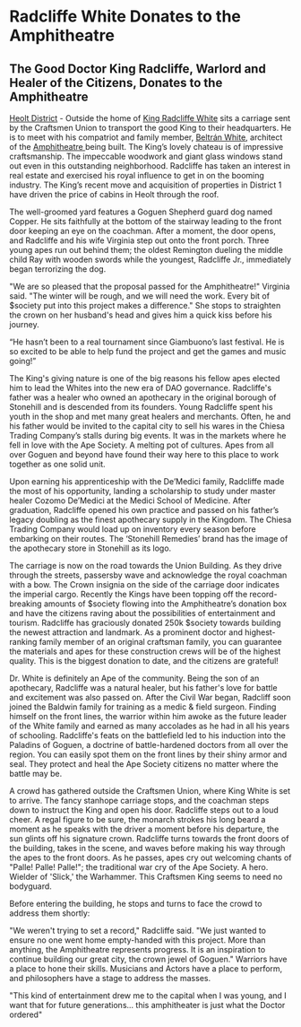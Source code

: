 # Radcliffe White Donates to the Amphitheatre

## The Good Doctor King Radcliffe, Warlord and Healer of the Citizens, Donates to the Amphitheatre

[Heolt District](../../../../cabins-by-the-ape-society/districts/district-1-heolt-he/) - Outside the home of [King Radcliffe White](../../../../apes/craftsmen/families/white/notable-apes/radcliff-white/) sits a carriage sent by the Craftsmen Union to transport the good King to their headquarters. He is to meet with his compatriot and family member, [Beltrán White](../../../../apes/craftsmen/families/white/notable-apes/beltran-white.md), architect of the [Amphitheatre ](../../)being built. The King’s lovely chateau is of impressive craftsmanship. The impeccable woodwork and giant glass windows stand out even in this outstanding neighborhood. Radcliffe has taken an interest in real estate and exercised his royal influence to get in on the booming industry. The King’s recent move and acquisition of properties in District 1 have driven the price of cabins in Heolt through the roof.&#x20;

The well-groomed yard features a Goguen Shepherd guard dog named Copper. He sits faithfully at the bottom of the stairway leading to the front door keeping an eye on the coachman. After a moment, the door opens, and Radcliffe and his wife Virginia step out onto the front porch. Three young apes run out behind them; the oldest Remington dueling the middle child Ray with wooden swords while the youngest, Radcliffe Jr., immediately began terrorizing the dog.&#x20;

"We are so pleased that the proposal passed for the Amphitheatre!" Virginia said. "The winter will be rough, and we will need the work. Every bit of $society put into this project makes a difference." She stops to straighten the crown on her husband's head and gives him a quick kiss before his journey.

“He hasn’t been to a real tournament since Giambuono’s last festival. He is so excited to be able to help fund the project and get the games and music going!”&#x20;

The King's giving nature is one of the big reasons his fellow apes elected him to lead the Whites into the new era of DAO governance. Radcliffe's father was a healer who owned an apothecary in the original borough of Stonehill and is descended from its founders. Young Radcliffe spent his youth in the shop and met many great healers and merchants. Often, he and his father would be invited to the capital city to sell his wares in the Chiesa Trading Company’s stalls during big events. It was in the markets where he fell in love with the Ape Society. A melting pot of cultures. Apes from all over Goguen and beyond have found their way here to this place to work together as one solid unit.&#x20;

Upon earning his apprenticeship with the De’Medici family, Radcliffe made the most of his opportunity, landing a scholarship to study under master healer Cozomo De’Medici at the Medici School of Medicine. After graduation, Radcliffe opened his own practice and passed on his father’s legacy doubling as the finest apothecary supply in the Kingdom. The Chiesa Trading Company would load up on inventory every season before embarking on their routes. The ‘Stonehill Remedies’ brand has the image of the apothecary store in Stonehill as its logo.&#x20;

The carriage is now on the road towards the Union Building. As they drive through the streets, passersby wave and acknowledge the royal coachman with a bow. The Crown insignia on the side of the carriage door indicates the imperial cargo. Recently the Kings have been topping off the record-breaking amounts of $society flowing into the Amphitheatre’s donation box and have the citizens raving about the possibilities of entertainment and tourism. Radcliffe has graciously donated 250k $society towards building the newest attraction and landmark. As a prominent doctor and highest-ranking family member of an original craftsman family, you can guarantee the materials and apes for these construction crews will be of the highest quality. This is the biggest donation to date, and the citizens are grateful!&#x20;

Dr. White is definitely an Ape of the community. Being the son of an apothecary, Radcliffe was a natural healer, but his father's love for battle and excitement was also passed on. After the Civil War began, Radcliff soon joined the Baldwin family for training as a medic & field surgeon. Finding himself on the front lines, the warrior within him awoke as the future leader of the White family and earned as many accolades as he had in all his years of schooling. Radcliffe's feats on the battlefield led to his induction into the Paladins of Goguen, a doctrine of battle-hardened doctors from all over the region. You can easily spot them on the front lines by their shiny armor and seal. They protect and heal the Ape Society citizens no matter where the battle may be.&#x20;

A crowd has gathered outside the Craftsmen Union, where King White is set to arrive. The fancy stanhope carriage stops, and the coachman steps down to instruct the King and open his door. Radcliffe steps out to a loud cheer. A regal figure to be sure, the monarch strokes his long beard a moment as he speaks with the driver a moment before his departure, the sun glints off his signature crown. Radcliffe turns towards the front doors of the building, takes in the scene, and waves before making his way through the apes to the front doors. As he passes, apes cry out welcoming chants of "Palle! Palle! Palle!"; the traditional war cry of the Ape Society. A hero. Wielder of 'Slick,' the Warhammer. This Craftsmen King seems to need no bodyguard.&#x20;

Before entering the building, he stops and turns to face the crowd to address them shortly:&#x20;

"We weren't trying to set a record," Radcliffe said. "We just wanted to ensure no one went home empty-handed with this project. More than anything, the Amphitheatre represents progress. It is an inspiration to continue building our great city, the crown jewel of Goguen." Warriors have a place to hone their skills. Musicians and Actors have a place to perform, and philosophers have a stage to address the masses.&#x20;

"This kind of entertainment drew me to the capital when I was young, and I want that for future generations... this amphitheater is just what the Doctor ordered"

